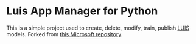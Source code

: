 # Luis App Manager for Python
This is a simple project used to create, delete, modify, train, publish [LUIS](luis.ai) models. Forked from [this Microsoft repository](https://github.com/Microsoft/LUIS-Samples/blob/master/documentation-samples/authoring-api-samples/python/add-utterances-3-6.py).